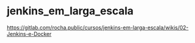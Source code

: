 # jenkins_em_larga_escala


https://gitlab.com/rocha.public/cursos/jenkins-em-larga-escala/wikis/02-Jenkins-e-Docker